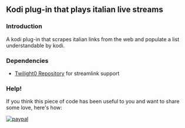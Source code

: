 ## Kodi plug-in that plays italian live streams ##

### Introduction ###
A kodi plug-in that scrapes italian links from the web and populate a list understandable by kodi.

### Dependencies ###
- [Twilight0 Repository](https://github.com/Twilight0/repo.twilight0) for streamlink support

### Help! ###
If you think this piece of code has been useful to you and want to share some love, here's how:

[![paypal](https://www.paypalobjects.com/en_US/i/btn/btn_donate_LG.gif)](https://www.paypal.com/cgi-bin/webscr?cmd=_s-xclick&hosted_button_id=HYNPK8Y2ERW9E)

